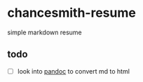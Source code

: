 # chancesmith-resume
simple markdown resume

## todo
- [ ] look into [pandoc](https://github.com/jgm/pandoc) to convert md to html
